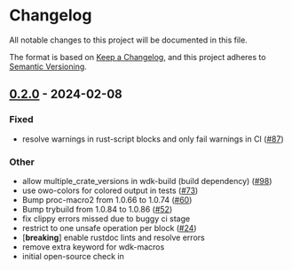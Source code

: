 # Changelog
All notable changes to this project will be documented in this file.

The format is based on [Keep a Changelog](https://keepachangelog.com/en/1.0.0/),
and this project adheres to [Semantic Versioning](https://semver.org/spec/v2.0.0.html).


## [0.2.0](https://github/microsoft/windows-drivers-rs/compare/wdk-macros-v0.1.0...wdk-macros-v0.2.0) - 2024-02-08

### Fixed
- resolve warnings in rust-script blocks and only fail warnings in CI ([#87](https://github/microsoft/windows-drivers-rs/pull/87))

### Other
- allow multiple_crate_versions in wdk-build (build dependency) ([#98](https://github/microsoft/windows-drivers-rs/pull/98))
- use owo-colors for colored output in tests ([#73](https://github/microsoft/windows-drivers-rs/pull/73))
- Bump proc-macro2 from 1.0.66 to 1.0.74 ([#60](https://github/microsoft/windows-drivers-rs/pull/60))
- Bump trybuild from 1.0.84 to 1.0.86 ([#52](https://github/microsoft/windows-drivers-rs/pull/52))
- fix clippy errors missed due to buggy ci stage
- restrict to one unsafe operation per block ([#24](https://github/microsoft/windows-drivers-rs/pull/24))
- [**breaking**] enable rustdoc lints and resolve errors
- remove extra keyword for wdk-macros
- initial open-source check in
